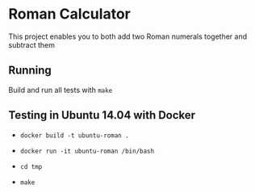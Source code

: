 # Roman Calculator

This project enables you to both add two Roman numerals together and subtract them

## Running

Build and run all tests with ```make```

## Testing in Ubuntu 14.04 with Docker

* ```docker build -t ubuntu-roman .```

* ```docker run -it ubuntu-roman /bin/bash```
* ```cd tmp```
* ```make```
